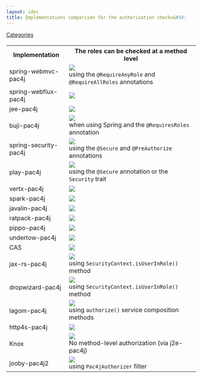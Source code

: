 ```yaml
---
layout: idoc
title: Implementations comparison for the authorization checks&#58;
---
```


[<i class="fa fa-long-arrow-left fa-2x" aria-hidden="true"></i> Categories](./comparison.html)

<style>
    table {
        margin-top: 20px
    }
    table img {
        border: 0
    }
</style>

<table class="centered">
    <tr>
        <th>Implementation</th>
        <th>The roles can be checked at a method level</th>
    </tr>
    <tr>
        <td>spring-webmvc-pac4j</td>
        <td><img src="/img/green_check.png" /><br />using the <code class="highlighter-rouge">@RequireAnyRole</code> and <code class="highlighter-rouge">@RequireAllRoles</code> annotations</td>
    </tr>
    <tr>
        <td>spring-webflux-pac4j</td>
        <td><img src="/img/red_cross.png" /></td>
    </tr>
    <tr>
        <td>jee-pac4j</td>
        <td><img src="/img/red_cross.png" /></td>
    </tr>
    <tr>
        <td>buji-pac4j</td>
        <td><img src="/img/green_check.png" /><br />when using Spring and the <code class="highlighter-rouge">@RequiresRoles</code> annotation</td>
    </tr>
    <tr>
        <td>spring-security-pac4j</td>
        <td><img src="/img/green_check.png" /><br />using the <code class="highlighter-rouge">@Secure</code> and <code class="highlighter-rouge">@PreAuthorize</code> annotations</td>
    </tr>
    <tr>
        <td>play-pac4j</td>
        <td><img src="/img/green_check.png" /><br />using the <code class="highlighter-rouge">@Secure</code> annotation or the <code class="highlighter-rouge">Security</code> trait</td>
    </tr>
    <tr>
        <td>vertx-pac4j</td>
        <td><img src="/img/red_cross.png" /></td>
    </tr>
    <tr>
        <td>spark-pac4j</td>
        <td><img src="/img/red_cross.png" /></td>
    </tr>
    <tr>
        <td>javalin-pac4j</td>
        <td><img src="/img/red_cross.png" /></td>
    </tr>
    <tr>
        <td>ratpack-pac4j</td>
        <td><img src="/img/red_cross.png" /></td>
    </tr>
    <tr>
        <td>pippo-pac4j</td>
        <td><img src="/img/red_cross.png" /></td>
    </tr>
    <tr>
        <td>undertow-pac4j</td>
         <td><img src="/img/red_cross.png" /></td>
    </tr>
    <tr>
        <td>CAS</td>
         <td><img src="/img/red_cross.png" /></td>
    </tr>
    <tr>
        <td>jax-rs-pac4j</td>
        <td><img src="/img/green_check.png" /><br />using <code class="highlighter-rouge">SecurityContext.isUserInRole()</code> method</td>
    </tr>
    <tr>
        <td>dropwizard-pac4j</td>
        <td><img src="/img/green_check.png" /><br />using <code class="highlighter-rouge">SecurityContext.isUserInRole()</code> method</td>
    </tr>
    <tr>
        <td>lagom-pac4j</td>
        <td><img src="/img/green_check.png" /><br />using <code class="highlighter-rouge">authorize()</code> service composition methods</td>
    </tr>
    <tr>
        <td>http4s-pac4j</td>
        <td><img src="/img/red_cross.png" /></td>
    </tr>
    <tr>
        <td>Knox</td>
        <td><img src="/img/red_cross.png" /><br />No method-level authorization (via j2e-pac4j)</td>
    </tr>
    <tr>
        <td>jooby-pac4j2</td>
        <td><img src="/img/green_check.png" /><br />using <code class="highlighter-rouge">Pac4jAuthorizer</code> filter</td>
    </tr>
</table>
